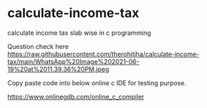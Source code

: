 # calculate-income-tax
calculate income tax slab wise in c programming

Question check here https://raw.githubusercontent.com/therohitjha/calculate-income-tax/main/WhatsApp%20Image%202021-06-19%20at%2011.39.36%20PM.jpeg

Copy paste code into below online c IDE for testing purpose.

https://www.onlinegdb.com/online_c_compiler
